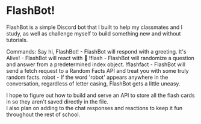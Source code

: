 # FlashBot!

FlashBot is a simple Discord bot that I built to help my classmates and I study, as well as challenge myself to build something new and without tutorials. 

Commands:
  Say hi, FlashBot! - FlashBot will respond with a greeting.
  It's Alive! - FlashBot will react with 🤖
  !flash - FlashBot will randomize a question and answer from a predetermined index object.
  !flashfact - FlashBot will send a fetch request to a Random Facts API and treat you with some truly random facts.
  robot - If the word 'robot' appears anywhere in the conversation, regardless of letter casing, FlashBot gets a little uneasy. 


I hope to figure out how to build and serve an API to store all the flash cards in so they aren't saved directly in the file.  
I also plan on adding to the chat responses and reactions to keep it fun throughout the rest of school. 
